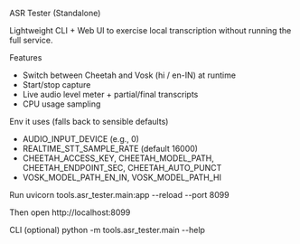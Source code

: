 ASR Tester (Standalone)

Lightweight CLI + Web UI to exercise local transcription without running the full service.

Features
- Switch between Cheetah and Vosk (hi / en-IN) at runtime
- Start/stop capture
- Live audio level meter + partial/final transcripts
- CPU usage sampling

Env it uses (falls back to sensible defaults)
- AUDIO_INPUT_DEVICE (e.g., 0)
- REALTIME_STT_SAMPLE_RATE (default 16000)
- CHEETAH_ACCESS_KEY, CHEETAH_MODEL_PATH, CHEETAH_ENDPOINT_SEC, CHEETAH_AUTO_PUNCT
- VOSK_MODEL_PATH_EN_IN, VOSK_MODEL_PATH_HI

Run
  uvicorn tools.asr_tester.main:app --reload --port 8099

Then open http://localhost:8099

CLI (optional)
  python -m tools.asr_tester.main --help

